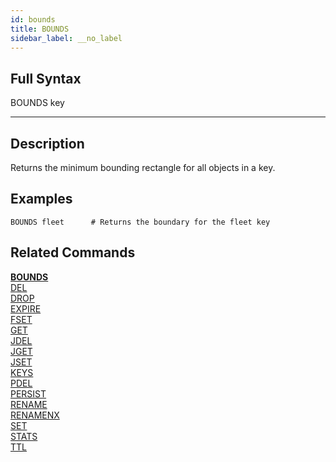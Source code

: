 ```yaml
---
id: bounds
title: BOUNDS
sidebar_label: __no_label
---
```


## Full Syntax

BOUNDS key

---

## Description

Returns the minimum bounding rectangle for all objects in a key.

## Examples

```tile38
BOUNDS fleet      # Returns the boundary for the fleet key
```

## Related Commands

**[BOUNDS](bounds.html)**<br>
[DEL](del.html)<br>
[DROP](drop.html)<br>
[EXPIRE](expire.html)<br>
[FSET](fset.html)<br>
[GET](get.html)<br>
[JDEL](jdel.html)<br>
[JGET](jget.html)<br>
[JSET](jset.html)<br>
[KEYS](keys.html)<br>
[PDEL](pdel.html)<br>
[PERSIST](persist.html)<br>
[RENAME](rename.html)<br>
[RENAMENX](renamenx.html)<br>
[SET](set.html)<br>
[STATS](stats.html)<br>
[TTL](ttl.html)<br>
